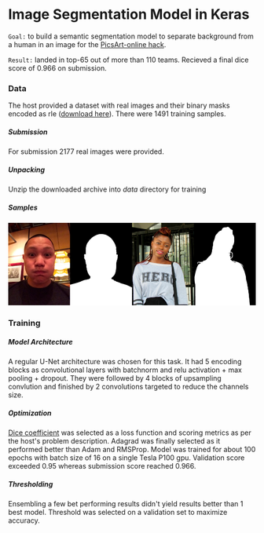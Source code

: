 # Image Segmentation Model in Keras

``Goal:`` to build a semantic segmentation model to separate background from a human in an image for the [PicsArt-online hack](https://picsart.ai/en/picsartaidays).

``Result:`` landed in top-65 out of more than 110 teams. Recieved a final dice score of 0.966 on submission.

### Data

The host provided a dataset with real images and their binary masks encoded as rle ([download here](https://s3.eu-central-1.amazonaws.com/datasouls/public/picsart_hack_online_data.zip)).
There were 1491 training samples.

##### Submission
For submission 2177 real images were provided. 

##### Unpacking
Unzip the downloaded archive into _data_ directory for training

##### Samples
![alt text](./example_images.png)

### Training

##### Model Architecture
A regular U-Net architecture was chosen for this task. It had 5 encoding blocks as convolutional layers with batchnorm and relu activation + max pooling + dropout. They were followed by 4 blocks of upsampling convlution and finished by 2 convolutions targeted to reduce the channels size.

##### Optimization
[Dice coefficient](https://en.wikipedia.org/wiki/S%C3%B8rensen%E2%80%93Dice_coefficient) was selected as a loss function and scoring metrics as per the host's problem description.
Adagrad was finally selected as it performed better than Adam and RMSProp.
Model was trained for about 100 epochs with batch size of 16 on a single Tesla P100 gpu.
Validation score exceeded 0.95 whereas submission score reached 0.966.

##### Thresholding
Ensembling a few bet performing results didn't yield results better than 1 best model.
Threshold was selected on a validation set to maximize accuracy.
